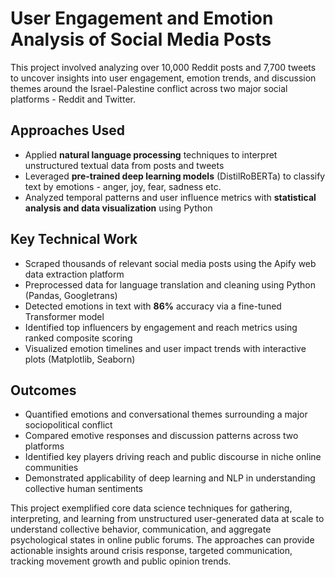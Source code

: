 

# User Engagement and Emotion Analysis of Social Media Posts 

This project involved analyzing over 10,000 Reddit posts and 7,700 tweets to uncover insights into user engagement, emotion trends, and discussion themes around the Israel-Palestine conflict across two major social platforms - Reddit and Twitter.

## Approaches Used
* Applied **natural language processing** techniques to interpret unstructured textual data from posts and tweets
* Leveraged **pre-trained deep learning models** (DistilRoBERTa) to classify text by emotions - anger, joy, fear, sadness etc. 
* Analyzed temporal patterns and user influence metrics with **statistical analysis and data visualization** using Python

## Key Technical Work
* Scraped thousands of relevant social media posts using the Apify web data extraction platform
* Preprocessed data for language translation and cleaning using Python (Pandas, Googletrans)  
* Detected emotions in text with **86%** accuracy via a fine-tuned Transformer model 
* Identified top influencers by engagement and reach metrics using ranked composite scoring  
* Visualized emotion timelines and user impact trends with interactive plots (Matplotlib, Seaborn)

## Outcomes
* Quantified emotions and conversational themes surrounding a major sociopolitical conflict
* Compared emotive responses and discussion patterns across two platforms 
* Identified key players driving reach and public discourse in niche online communities
* Demonstrated applicability of deep learning and NLP in understanding collective human sentiments
  
This project exemplified core data science techniques for gathering, interpreting, and learning from unstructured user-generated data at scale to understand collective behavior, communication, and aggregate psychological states in online public forums. The approaches can provide actionable insights around crisis response, targeted communication, tracking movement growth and public opinion trends.
